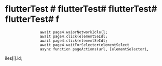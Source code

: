 # flutterTest # flutterTest# flutterTest# flutterTest# f
                    await page4.waiorNetworkIdle(l;
                    await page4.click(elementSeIdl;
                    await page4.click(elementSeIdl;
                    await page4.waitForSelector(elementSelect
                    async function pageActions(url, [elementSelector1,
iles[i].id;

